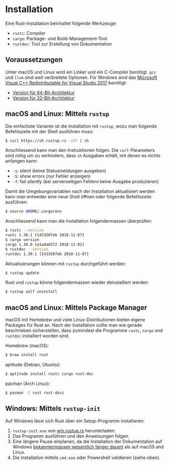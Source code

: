 # Installation

Eine Rust-Installation beinhaltet folgende Werkzeuge:

- `rustc`: Compiler
- `cargo`: Package- und Build-Management-Tool
- `rustdoc`: Tool zur Erstellung von Dokumentation

## Voraussetzungen

Unter macOS und Linux wird ein Linker und ein C-Compiler benötigt. `gcc` und
`llvm` sind weit verbreitete Optionen. Für Windows wird das [Microsoft Visual
C++ Redistributable for Visual Studio
2017](https://www.visualstudio.com/downloads) benötigt:

- [Version für 64-Bit-Architektur](https://aka.ms/vs/15/release/VC_redist.x64.exe)
- [Version für 32-Bit-Architektur](https://aka.ms/vs/15/release/VC_redist.x86.exe)

## macOS and Linux: Mittels `rustup`

Die einfachste Variante ist die Installation mit `rustup`, wozu man folgende
Befehlszeile mit der Shell ausführen muss:

```bash
$ curl https://sh.rustup.rs -sSf | sh 
```

Anschliessend kann man den Instruktionen folgen. Die `curl`-Parameters sind
nötig um zu verhindern, dass `sh` Ausgaben erhält, mit denen es nichts
anfangen kann:

- `-s`: silent (keine Statusmeldungen ausgeben)
- `-S`: show errors (nur Fehler anzeigen)
- `-f`: fail silently (bei serverseitigen Fehlern keine  Ausgabe produzieren)

Damit die Umgebungsvariablen nach der Installation aktualisiert werden kann man
entweder eine neue Shell öffnen oder folgende Befehlszeile ausführen:

```bash
$ source $HOME/.cargo/env
```

Anschliessend kann man die Installation folgendermassen überprüfen:

```bash
$ rustc --version
rustc 1.30.1 (1433507eb 2018-11-07)
$ cargo version
cargo 1.30.0 (a1a4ad372 2018-11-02)
$ rustdoc --version
rustdoc 1.30.1 (1433507eb 2018-11-07)
```

Aktualisierungen können mit `rustup` durchgeführt werden:

```bash
$ rustup update
```

Rust und `rustup` könne folgendermassen wieder deinstalliert werden:

```bash
$ rustup self uninstall
```

## macOS and Linux: Mittels Package Manager

macOS mit Homebrew und viele Linux-Distributionen bieten eigene Packages für
Rust an. Nach der Installation sollte man wie gerade beschrieben sicherstellen,
dass zumindest die Programme `rustc`, `cargo` und `rustdoc` installiert worden
sind.

Homebrew (macOS):

```bash
$ brew install rust
```

aptitude (Debian, Ubuntu):

```bash
$ aptitude install rustc cargo rust-doc
```

pacman (Arch Linux):

```bash
$ pacman -S rust rust-docs
```

## Windows: Mittels `rustup-init`

Auf Windows lässt sich Rust über ein Setup-Programm installieren:

1. `rustup-init.exe` von [win.rustup.rs](https://win.rustup.rs/) herunterladen.
2. Das Programm ausführen und den Anweisungen folgen.
3. Eine längere Pause einplanen, da die Installation der Dokumentation auf
   Windows [bekanntermassen wesentlich länger
   dauert](https://github.com/rust-lang/rustup.rs/issues/763) als auf macOS and
   Linux.
4. Die Installation mittels `cmd.exe` oder Powershell validieren (siehe oben).
